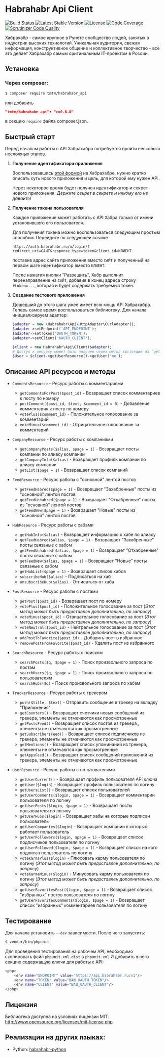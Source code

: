 # Habrahabr Api Client

[![Build Status](https://travis-ci.org/thematicmedia/habrahabr_api.svg?branch=master)](https://travis-ci.org/thematicmedia/habrahabr_api)
[![Latest Stable Version](https://poser.pugx.org/tmtm/habrahabr_api/version)](https://packagist.org/packages/tmtm/habrahabr_api)
[![License](https://poser.pugx.org/tmtm/habrahabr_api/license)](https://packagist.org/packages/tmtm/habrahabr_api)
[![Code Coverage](https://scrutinizer-ci.com/g/thematicmedia/habrahabr_api/badges/coverage.png?b=master)](https://scrutinizer-ci.com/g/thematicmedia/habrahabr_api/?branch=master)
[![Scrutinizer Code Quality](https://scrutinizer-ci.com/g/thematicmedia/habrahabr_api/badges/quality-score.png?b=master)](https://scrutinizer-ci.com/g/thematicmedia/habrahabr_api/?branch=master)

Хабрахабр - самое крупное в Рунете сообщество людей, занятых в индустрии высоких
технологий. Уникальная аудитория, свежая информация, конструктивное общение и
коллективное творчество - всё это делает Хабрахабр самым оригинальным
IT-проектом в России.

## Установка

### Через composer:

```bash
$ composer require tmtm/habrahabr_api
```

или добавить

```json
"tmtm/habrahabr_api": ">=0.8.0"
```

в секцию `require` файла composer.json.

## Быстрый старт

Перед началом работы с API Хабрахабра потребуется пройти несколько несложных
этапов.

1. **Получение идентификатора приложения**

   Воспользовавшись [этой формой](http://habrahabr.ru/feedback/?type=8) на
   Хабрахабре, нужно кратко описать суть нового приложения и цель, для которой
   ему нужен API.

   Через некоторое время будет получен идентификатор и секрет нового приложения.
   *Держите секрет в секрете и никому его не давайте!*

2. **Получение токена пользователя**

   Каждое приложение может работать с API Хабра только от имени установившего
   его пользователя.

   Для получения токена можно воспользоваться следующим простым способом.
   Перейдите по следующей ссылке

       https://auth.habrahabr.ru/o/login/?redirect_uri=САЙТ&response_type=token&client_id=КЛИЕНТ

   поставив адрес сайта приложения вместо `САЙТ` и полученный на первом шаге
   идентификатор вместо `КЛИЕНТ`.

   После нажатия кнопки "Разрешить", Хабр выполнит перенаправление на `САЙТ`,
   добавив в конец адреса строку `#token=...`, которая и будет содержать
   требуемый токен.

3. **Создание тестового приложения**

   Дошедший до этого шага ужее имеет всю мощь API Хабрахабра. Теперь самое время
   воспользоваться библиотеку. Для начала инициализируем адаптер:

    ```php
    $adapter = new \Habrahabr\Api\HttpAdapter\CurlAdapter();
    $adapter->setEndpoint('API_ENDPOINT');
    $adapter->setToken('OAUTH_TOKEN');
    $adapter->setClient('OAUTH_CLIENT');
    ```

    ```php
    $client = new Habrahabr\Api\Client($adapter);
    # Доступ к ресурсу может быть получен через метод состоящий из `get` и названия ресурса
    $User = $client->getUserResource()->getUser('me');
    ```

## Описание API ресурсов и методы

- `CommentsResource` - Ресурс работы с комментариями

    * `getCommentsForPost($post_id)` - Возвращает список комментариев к посту по номеру
    * `postComment($post_id, $text, $comment_id = 0)` - Добавление комментария к посту по номеру
    * `votePlus($comment_id)` - Положительное голосование за комментарий
    * `voteMinus($comment_id)` - Отрицательное голосование за комментарий

- `CompanyResource` - Ресурс работы с компаниями

    * `getCompanyPosts($alias, $page = 1)` - Возвращает посты компании по алиасу компании
    * `getCompanyInfo($alias)` - Возвращает профиль компании по алиасу компании
    * `getList($page = 1)` - Возвращает список компаний

- `FeedResource` - Ресурс работы с "основной" лентой постов

    * `getFeedHabred($page = 1)` - Возвращает "Захабренные" посты из "основной" лентой постов
    * `getFeedUnhabred($page = 1)` - Возвращает "Отхабренные" посты из "основной" лентой постов
    * `getFeedNew($page = 1)` - Возвращает "Новые" посты из "основной" лентой постов

- `HubResource` - Ресурс работы с хабами

    * `getHubInfo($alias)` - Возвращает информацию о хабе по алиасу
    * `getFeedHabred($alias, $page = 1)` - Возвращает "Захабренные" посты связаные с хабом
    * `getFeedUnhabred($alias, $page = 1)` - Возвращает "Отхабренные" посты связаные с хабом
    * `getFeedNew($alias, $page = 1)` - Возвращает "Новые" посты связаные с хабом
    * `getHubList($page = 1)` - Возвращает список хабов
    * `subscribeHub($alias)` - Подписаться на хаб
    * `unsubscribeHub($alias)` - Отписаться от хаба

- `PostResource` - Ресурс работы с постами

    * `getPost($post_id)` - Возвращает пост по номеру
    * `votePlus($post_id)` - Положительное голосование за пост (*Этот метод может быть предоставлен дополнительно, по запросу*)
    * `voteMinus($post_id)` - Отрицательное голосование за пост (*Этот метод может быть предоставлен дополнительно, по запросу*)
    * `voteNeutral($post_id)` - Нейтральное голосование за пост (*Этот метод может быть предоставлен дополнительно, по запросу*)
    * `addPostToFavorite($post_id)` - Добавить пост в избранное
    * `removePostFromFavorite($post_id)` - Удалить пост из избранного

- `SearchResource` - Ресурс работы с поиском

    * `searchPosts($q, $page = 1)` - Поиск произвольного запроса по постам
    * `searchUsers($q, $page = 1)` - Поиск произвольного запроса по пользователям
    * `searchHubs($q)` - Поиск произвольного запроса по хабам

- `TrackerResource` - Ресурс работы с трекером

    * `push($title, $text)` - Отправить сообщение в трекер на вкладку "Приложения"
    * `getCounters()` - Возвращает счетчики новых сообщений из трекера, элементы не отмечаются как просмотренные
    * `getPostsFeed()` - Возвращает список постов из трекера,, элементы не отмечаются как просмотренные
    * `getSubscribersFeed()` - Возвращает список подписчиков из трекера, элементы не отмечаются как просмотренные
    * `getMentions()` - Возвращает список упоминаний из трекера, элементы не отмечаются как просмотренные
    * `getAppsFeed()` - Возвращает список сообщений приложений из трекера, элементы не отмечаются как просмотренные

- `UserResource` - Ресурс работы с пользователями

    * `getUserCurrent()` - Возвращает профиль пользователя API ключа
    * `getUser($login)` - Возвращает профиль пользователя по логину
    * `getUsersList()` - Возвращает список пользователей
    * `getUserComments($login, $page = 1)` - Возвращает комментарии пользователя по логину
    * `getUserPosts($login, $page = 1)` - Возвращает посты пользователя по логину
    * `getUserHubs($login)` - Возвращает хабы на которые подписан пользователь
    * `getUserCompanies($login)` - Возвращает компании в которых работает пользователь
    * `getUserFollowers($login, $page = 1)` - Возвращает список подписчиков пользователя по логину
    * `getUserFollowed($login, $page = 1)` - Возвращает список на кого подписан пользователь по логину
    * `voteKarmaPlus($login)` - Плюсовать карму пользователя по логину (*Этот метод может быть предоставлен дополнительно, по запросу*)
    * `voteKarmaMinus($login)` - Минусовать карму пользователя по логину (*Этот метод может быть предоставлен дополнительно, по запросу*)
    * `getUserFavoritesPost($login, $page = 1)` - Возвращает список "избранных" постов пользователя по логину
    * `getUserFavoritesComments($login, $page = 1)` - Возвращает список "избранных" комментариев пользователя по логину

## Тестирование

Для начала установить `--dev` зависимости. После чего запустить:

```bash
$ vendor/bin/phpunit
```

Для проведения тестирования на рабочем API, необходимо скопировать файл `phpunit.xml.dist` в `phpunit.xml`
И добавить в него секцию содержащую ключи для работы с API:

```bash
<php>
    <env name="ENDPOINT" value="https://api.habrahabr.ru/v1"/>
    <env name="TOKEN" value="ВАШ_OAUTH_TOKEN"/>
    <env name="CLIENT" value="ВАШ_OAUTH_CLIENT"/>
</php>
```

## Лицензия

Библиотека доступна на условиях лицензии MIT: http://www.opensource.org/licenses/mit-license.php

## Реализации на других языках:

* Python: [habrahabr-python](https://github.com/kafeman/habrahabr-python)
